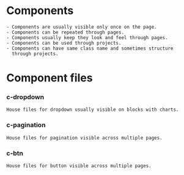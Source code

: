 Components
======



    - Components are usually visible only once on the page.
    - Components can be repeated through pages.
    - Components usually keep they look and feel through pages.
    - Components can be used through projects.
    - Components can have same class name and sometimes structure
      through projects.




Component files
======

### c-dropdown
    House files for dropdown usually visible on blocks with charts.

### c-pagination
    House files for pagination visible across multiple pages.

### c-btn
    House files for button visible across multiple pages.
